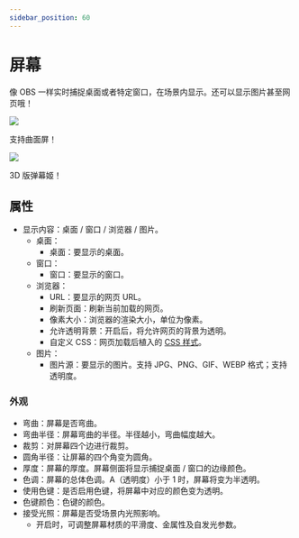 ```yaml
---
sidebar_position: 60
---
```


# 屏幕

像 OBS 一样实时捕捉桌面或者特定窗口，在场景内显示。还可以显示图片甚至网页哦！

![](/doc-img/zh-screen-1.webp)
<p class="img-desc">支持曲面屏！</p>

![](/doc-img/zh-screen-2.webp)
<p class="img-desc">3D 版弹幕姬！</p>


## 属性

* 显示内容：桌面 / 窗口 / 浏览器 / 图片。
  * 桌面：
    * 桌面：要显示的桌面。
  * 窗口：
    * 窗口：要显示的窗口。
  * 浏览器：
    * URL：要显示的网页 URL。
    * 刷新页面：刷新当前加载的网页。
    * 像素大小：浏览器的渲染大小，单位为像素。
    * 允许透明背景：开启后，将允许网页的背景为透明。
    * 自定义 CSS：网页加载后植入的 [CSS 样式](https://developer.mozilla.org/docs/Web/CSS)。
  * 图片：
    * 图片源：要显示的图片。支持 JPG、PNG、GIF、WEBP 格式；支持透明度。

### 外观

* 弯曲：屏幕是否弯曲。
* 弯曲半径：屏幕弯曲的半径。半径越小，弯曲幅度越大。
* 裁剪：对屏幕四个边进行裁剪。
* 圆角半径：让屏幕的四个角变为圆角。
* 厚度：屏幕的厚度。屏幕侧面将显示捕捉桌面 / 窗口的边缘颜色。
* 色调：屏幕的总体色调。A（透明度）小于 1 时，屏幕将变为半透明。
* 使用色键：是否启用色键，将屏幕中对应的颜色变为透明。
* 色键颜色：色键的颜色。
* 接受光照：屏幕是否受场景内光照影响。
  * 开启时，可调整屏幕材质的平滑度、金属性及自发光参数。

